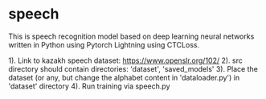 # speech

This is speech recognition model based on deep learning neural networks written in Python using Pytorch Lightning using CTCLoss.

1). Link to kazakh speech dataset: https://www.openslr.org/102/
2). src directory should contain directories: 'dataset', 'saved_models'
3). Place the dataset (or any, but change the alphabet content in 'dataloader.py') in 'dataset' directory
4). Run training via speech.py
